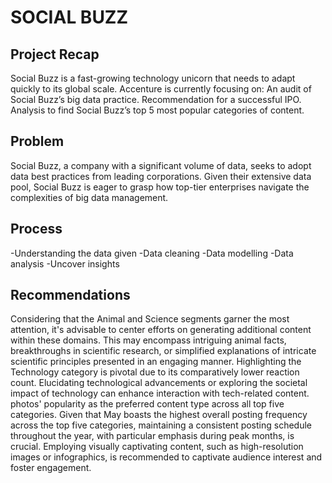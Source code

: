 # SOCIAL BUZZ 
## Project Recap
Social Buzz is a fast-growing technology unicorn that needs to adapt quickly to its global scale. Accenture is currently focusing on:
An audit of Social Buzz’s big data practice.
Recommendation for a successful IPO.
Analysis to find Social Buzz’s top 5 most popular categories of content.
## Problem
Social Buzz, a company with a significant volume of data, seeks to adopt data best practices from leading corporations. Given their extensive data pool, Social Buzz is eager to grasp how top-tier enterprises navigate the complexities of big data management.
## Process
-Understanding the data given
-Data cleaning
-Data modelling
-Data analysis
-Uncover insights
## Recommendations
Considering that the Animal and Science segments garner the most attention, it's advisable to center efforts on generating additional content within these domains. This may encompass intriguing animal facts, breakthroughs in scientific research, or simplified explanations of intricate scientific principles presented in an engaging manner.
Highlighting the Technology category is pivotal due to its comparatively lower reaction count. Elucidating technological advancements or exploring the societal impact of technology can enhance interaction with tech-related content.
photos' popularity as the preferred content type across all top five categories. 
Given that May boasts the highest overall posting frequency across the top five categories, maintaining a consistent posting schedule throughout the year, with particular emphasis during peak months, is crucial.
Employing visually captivating content, such as high-resolution images or infographics, is recommended to captivate audience interest and foster engagement.


